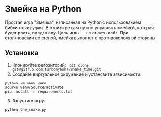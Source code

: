 # Змейка на Python

Простая игра "Змейка", написанная на Python с использованием библиотеки `pygame`.
В этой игре вам нужно управлять змейкой, которая будет расти, поедая еду. Цель игры — не съесть себя.
При столкновении со стеной, змейка выползет с противоположной стороны.

## Установка

1. Клонируйте репозиторий:
``` git clone git@github.com:turbonyasha/snake_time.git```
2. Создайте виртуальное окружение и установите зависимости:
```
python -m venv venv
source venv/Source/activate
pip install -r requirements.txt
```
3. Запустите игру:
```
python the_snake.py
```
